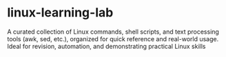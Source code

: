 # linux-learning-lab
A curated collection of Linux commands, shell scripts, and text processing tools (awk, sed, etc.), organized for quick reference and real-world usage. Ideal for revision, automation, and demonstrating practical Linux skills

